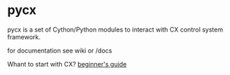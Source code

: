 # pycx
pycx is a set of Cython/Python modules to interact with CX control system framework.

for documentation see wiki or /docs

Whant to start with CX? <A href="https://github.com/femanov/pycx/wiki/CXv4-beginer's-guide">beginner's guide</a>
